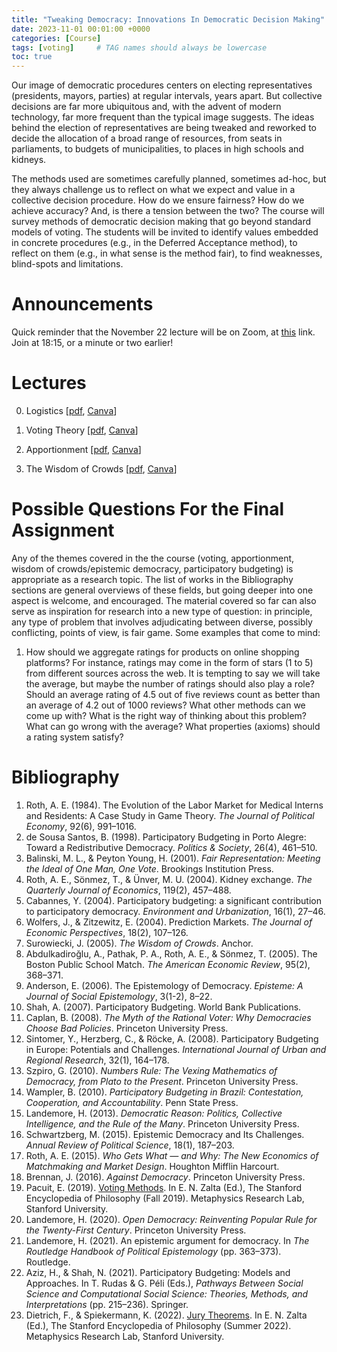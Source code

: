 ```yaml
---
title: "Tweaking Democracy: Innovations In Democratic Decision Making"
date: 2023-11-01 00:01:00 +0000
categories: [Course]
tags: [voting]     # TAG names should always be lowercase
toc: true
---
```


Our image of democratic procedures centers on electing representatives (presidents, mayors, parties) 
at regular intervals, years apart. 
But collective decisions are far more ubiquitous and, with the advent of modern technology, 
far more frequent than the typical image suggests. 
The ideas behind the election of representatives are being tweaked and reworked to decide 
the allocation of a broad range of resources, 
from seats in parliaments, to budgets of municipalities, to places in high schools and kidneys. 

The methods used are sometimes carefully planned, sometimes ad-hoc, but they always challenge us to reflect on what we expect and value in a collective decision procedure. 
How do we ensure fairness? How do we achieve accuracy? And, is there a tension between the two?
The course will survey methods of democratic decision making that go beyond standard models of voting. 
The students will be invited to identify values embedded in concrete procedures (e.g., in the Deferred Acceptance method), 
to reflect on them (e.g., in what sense is the method fair), to find weaknesses, blind-spots and limitations.

# Announcements
Quick reminder that the November 22 lecture will be on Zoom, 
at [this](https://uva-live.zoom.us/j/3387430531) link. 
Join at 18:15, or a minute or two earlier!

# Lectures
0. Logistics 
    [[pdf](/content/teaching/2023-tweaking-democracy/00-logistics.pdf), 
    [Canva](https://www.canva.com/design/DAFzmLcXo10/ADrQhyYsXa2NTzYnP5qr7Q/edit?utm_content=DAFzmLcXo10&utm_campaign=designshare&utm_medium=link2&utm_source=sharebutton)]

1. Voting Theory
    [[pdf](/content/teaching/2023-tweaking-democracy/01-voting.pdf), 
    [Canva](https://www.canva.com/design/DAFzmFGBED8/Pq8tdM9e-95pHbgOdqKCEA/edit?utm_content=DAFzmFGBED8&utm_campaign=designshare&utm_medium=link2&utm_source=sharebutton)]

2. Apportionment
    [[pdf](/content/teaching/2023-tweaking-democracy/02-apportionment.pdf), 
    [Canva](https://www.canva.com/design/DAF1ZofapcE/G6QKs8at_47hDmfChK5YjA/edit?utm_content=DAF1ZofapcE&utm_campaign=designshare&utm_medium=link2&utm_source=sharebutton)]

2. The Wisdom of Crowds
    [[pdf](/content/teaching/2023-tweaking-democracy/03-wisdom-crowds.pdf), 
    [Canva](https://www.canva.com/design/DAF23CiQPXU/7FMU_sf86cGsweUE2XIRSw/edit?utm_content=DAF23CiQPXU&utm_campaign=designshare&utm_medium=link2&utm_source=sharebutton)]

# Possible Questions For the Final Assignment
Any of the themes covered in the the course (voting, apportionment, wisdom of crowds/epistemic democracy, participatory budgeting) is appropriate as a research topic.
The list of works in the Bibliography sections are general overviews of these fields, but going deeper into one aspect is welcome, and encouraged.
The material covered so far can also serve as inspiration for research into a new type of question: in principle, any type of problem that involves adjudicating 
between diverse, possibly conflicting, points of view, is fair game. Some examples that come to mind:

1. How should we aggregate ratings for products on online shopping platforms? For instance, ratings may come in the form of stars (1 to 5) from different sources across the web. 
It is tempting to say we will take the average, but maybe the number of ratings should also play a role? Should an average rating of 4.5 out of five reviews count as better than 
an average of 4.2 out of 1000 reviews? What other methods can we come up with? What is the right way of thinking about this problem? What can go wrong with the average? 
What properties (axioms) should a rating system satisfy?

# Bibliography

1. Roth, A. E. (1984). The Evolution of the Labor Market for Medical Interns and Residents: A Case Study in Game Theory. *The Journal of Political Economy*, 92(6), 991–1016.
2. de Sousa Santos, B. (1998). Participatory Budgeting in Porto Alegre: Toward a Redistributive Democracy. *Politics & Society*, 26(4), 461–510.
3. Balinski, M. L., & Peyton Young, H. (2001). *Fair Representation: Meeting the Ideal of One Man, One Vote*. Brookings Institution Press.
4. Roth, A. E., Sönmez, T., & Ünver, M. U. (2004). Kidney exchange. *The Quarterly Journal of Economics*, 119(2), 457–488.
5. Cabannes, Y. (2004). Participatory budgeting: a significant contribution to participatory democracy. *Environment and Urbanization*, 16(1), 27–46.
6. Wolfers, J., & Zitzewitz, E. (2004). Prediction Markets. *The Journal of Economic Perspectives*, 18(2), 107–126.
7. Surowiecki, J. (2005). *The Wisdom of Crowds*. Anchor.
8. Abdulkadiroğlu, A., Pathak, P. A., Roth, A. E., & Sönmez, T. (2005). The Boston Public School Match. *The American Economic Review*, 95(2), 368–371.
9. Anderson, E. (2006). The Epistemology of Democracy. *Episteme: A Journal of Social Epistemology*, 3(1-2), 8–22.
10. Shah, A. (2007). Participatory Budgeting. World Bank Publications.
11. Caplan, B. (2008). *The Myth of the Rational Voter: Why Democracies Choose Bad Policies*. Princeton University Press.
12. Sintomer, Y., Herzberg, C., & Röcke, A. (2008). Participatory Budgeting in Europe: Potentials and Challenges. *International Journal of Urban and Regional Research*, 32(1), 164–178.
13. Szpiro, G. (2010). *Numbers Rule: The Vexing Mathematics of Democracy, from Plato to the Present*. Princeton University Press.
14. Wampler, B. (2010). *Participatory Budgeting in Brazil: Contestation, Cooperation, and Accountability*. Penn State Press.
15. Landemore, H. (2013). *Democratic Reason: Politics, Collective Intelligence, and the Rule of the Many*. Princeton University Press.
16. Schwartzberg, M. (2015). Epistemic Democracy and Its Challenges. *Annual Review of Political Science*, 18(1), 187–203.
17. Roth, A. E. (2015). *Who Gets What — and Why: The New Economics of Matchmaking and Market Design*. Houghton Mifflin Harcourt.
18. Brennan, J. (2016). *Against Democracy*. Princeton University Press.
19. Pacuit, E. (2019). [Voting Methods](https://plato.stanford.edu/archives/fall2019/entries/voting-methods/). In E. N. Zalta (Ed.), The Stanford Encyclopedia of Philosophy (Fall 2019). Metaphysics Research Lab, Stanford University.
20. Landemore, H. (2020). *Open Democracy: Reinventing Popular Rule for the Twenty-First Century*. Princeton University Press.
21. Landemore, H. (2021). An epistemic argument for democracy. In *The Routledge Handbook of Political Epistemology* (pp. 363–373). Routledge.
22. Aziz, H., & Shah, N. (2021). Participatory Budgeting: Models and Approaches. In T. Rudas & G. Péli (Eds.), *Pathways Between Social Science and Computational Social Science: Theories, Methods, and Interpretations* (pp. 215–236). Springer.
23. Dietrich, F., & Spiekermann, K. (2022). [Jury Theorems](https://plato.stanford.edu/archives/sum2022/entries/jury-theorems/). In E. N. Zalta (Ed.), The Stanford Encyclopedia of Philosophy (Summer 2022). Metaphysics Research Lab, Stanford University.

